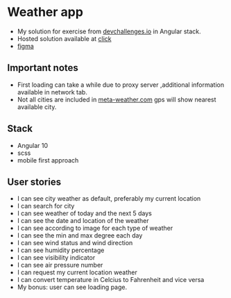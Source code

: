 # Weather app
- My solution for exercise from [devchallenges.io](https://devchallenges.io/challenges/mM1UIenRhK808W8qmLWv) in Angular stack.
- Hosted solution available at [click](https://mateuszfranke.github.io/weather-app)
- [figma](https://www.figma.com/file/5X3Ao3gEqZPqqKctP7riDF/weather-app?node-id=0%3A1)

## Important notes
- First loading can take a while due to proxy server ,additional information available in network tab.
- Not all cities are included in [meta-weather.com](https://www.metaweather.com/api/) gps will show nearest available city.
## Stack
- Angular 10
- scss
- mobile first approach


## User stories

- I can see city weather as default, preferably my current location
- I can search for city
- I can see weather of today and the next 5 days
- I can see the date and location of the weather
- I can see according to image for each type of weather
- I can see the min and max degree each day
- I can see wind status and wind direction
- I can see humidity percentage
- I can see visibility indicator
- I can see air pressure number
- I can request my current location weather
- I can convert temperature in Celcius to Fahrenheit and vice versa
- My bonus: user can see loading page.
